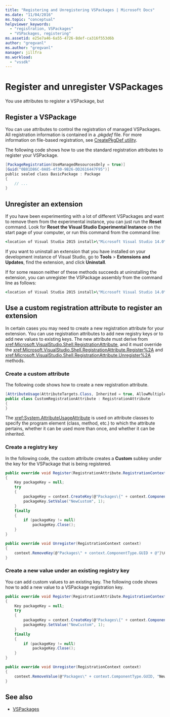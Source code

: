 ```yaml
---
title: "Registering and Unregistering VSPackages | Microsoft Docs"
ms.date: "11/04/2016"
ms.topic: "conceptual"
helpviewer_keywords:
  - "registration, VSPackages"
  - "VSPackages, registering"
ms.assetid: e25e7a46-6a55-4726-8def-ca316f553d6b
author: "gregvanl"
ms.author: "gregvanl"
manager: jillfra
ms.workload:
  - "vssdk"
---
```

# Register and unregister VSPackages
You use attributes to register a VSPackage, but

## Register a VSPackage
 You can use attributes to control the registration of managed VSPackages. All registration information is contained in a *.pkgdef* file. For more information on file-based registration, see [CreatePkgDef utility](../extensibility/internals/createpkgdef-utility.md).

 The following code shows how to use the standard registration attributes to register your VSPackage.

```csharp
[PackageRegistration(UseManagedResourcesOnly = true)]
[Guid("0B81D86C-0A85-4f30-9B26-DD2616447F95")]
public sealed class BasicPackage : Package
{
    // ...
}
```

## Unregister an extension
 If you have been experimenting with a lot of different VSPackages and want to remove them from the experimental instance, you can just run the **Reset** command. Look for **Reset the Visual Studio Experimental Instance** on the start page of your computer, or run this command from the command line:

```cmd
<location of Visual Studio 2015 install>\"Microsoft Visual Studio 14.0\VSSDK\VisualStudioIntegration\Tools\Bin\CreateExpInstance.exe" /Reset /VSInstance=14.0 /RootSuffix=Exp
```

 If you want to uninstall an extension that you have installed on your development instance of Visual Studio, go to **Tools** > **Extensions and Updates**, find the extension, and click **Uninstall**.

 If for some reason neither of these methods succeeds at uninstalling the extension, you can unregister the VSPackage assembly from the command line as follows:

```cmd
<location of Visual Studio 2015 install>\"Microsoft Visual Studio 14.0\VSSDK\VisualStudioIntegration\Tools\Bin\regpkg" /unregister <pathToVSPackage assembly>
```

<a name="using-a-custom-registration-attribute-to-register-an-extension"></a>

## Use a custom registration attribute to register an extension

In certain cases you may need to create a new registration attribute for your extension. You can use registration attributes to add new registry keys or to add new values to existing keys. The new attribute must derive from <xref:Microsoft.VisualStudio.Shell.RegistrationAttribute>, and it must override the <xref:Microsoft.VisualStudio.Shell.RegistrationAttribute.Register%2A> and <xref:Microsoft.VisualStudio.Shell.RegistrationAttribute.Unregister%2A> methods.

### Create a custom attribute

The following code shows how to create a new registration attribute.

```csharp
[AttributeUsage(AttributeTargets.Class, Inherited = true, AllowMultiple = false)]
public class CustomRegistrationAttribute : RegistrationAttribute
{
}
```

 The <xref:System.AttributeUsageAttribute> is used on attribute classes to specify the program element (class, method, etc.) to which the attribute pertains, whether it can be used more than once, and whether it can be inherited.

### Create a registry key

In the following code, the custom attribute creates a **Custom** subkey under the key for the VSPackage that is being registered.

```csharp
public override void Register(RegistrationAttribute.RegistrationContext context)
{
    Key packageKey = null;
    try
    {
        packageKey = context.CreateKey(@"Packages\{" + context.ComponentType.GUID + @"}\Custom");
        packageKey.SetValue("NewCustom", 1);
    }
    finally
    {
        if (packageKey != null)
            packageKey.Close();
    }
}

public override void Unregister(RegistrationContext context)
{
    context.RemoveKey(@"Packages\" + context.ComponentType.GUID + @"}\Custom");
}
```

### Create a new value under an existing registry key

You can add custom values to an existing key. The following code shows how to add a new value to a VSPackage registration key.

```csharp
public override void Register(RegistrationAttribute.RegistrationContext context)
{
    Key packageKey = null;
    try
    {
        packageKey = context.CreateKey(@"Packages\{" + context.ComponentType.GUID + "}");
        packageKey.SetValue("NewCustom", 1);
    }
    finally
    {
        if (packageKey != null)
            packageKey.Close();
    }
}

public override void Unregister(RegistrationContext context)
{
    context.RemoveValue(@"Packages\" + context.ComponentType.GUID, "NewCustom");
}
```

## See also
- [VSPackages](../extensibility/internals/vspackages.md)
